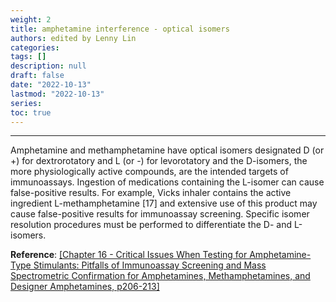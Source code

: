```yaml
---
weight: 2
title: amphetamine interference - optical isomers
authors: edited by Lenny Lin
categories: 
tags: []
description: null
draft: false
date: "2022-10-13"
lastmod: "2022-10-13"
series: 
toc: true
---
```


<!--more-->
---

Amphetamine and methamphetamine have optical isomers designated D (or +) for dextrorotatory and L (or -) for levorotatory and the D-isomers, the more physiologically active compounds, are the intended targets of immunoassays. Ingestion of medications containing the L-isomer can cause false-positive results. For example, Vicks inhaler contains the active ingredient L-methamphetamine [17] and extensive use of this product may cause false-positive results for immunoassay screening. Specific isomer resolution procedures must be performed to differentiate the D- and L-isomers.

**Reference**: <a href = "https://www.sciencedirect.com/book/9780128156070/critical-issues-in-alcohol-and-drugs-of-abuse-testing" target="_blank" rel="noopener noreferrer">[Chapter 16 - Critical Issues When Testing for Amphetamine-Type Stimulants: Pitfalls of Immunoassay Screening and Mass Spectrometric Confirmation for Amphetamines, Methamphetamines, and Designer Amphetamines, p206-213]</a>
